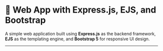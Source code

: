 # 🚀 Web App with Express.js, EJS, and Bootstrap

A simple web application built using **Express.js** as the backend framework, **EJS** as the templating engine, and **Bootstrap 5** for responsive UI design.

---